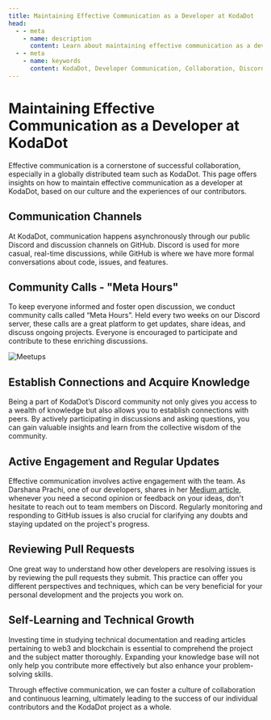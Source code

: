 ```yaml
---
title: Maintaining Effective Communication as a Developer at KodaDot
head:
  - - meta
    - name: description
      content: Learn about maintaining effective communication as a developer at KodaDot, exploring topics like communication channels, community calls, peer connections, active engagement, reviewing pull requests, and self-learning for technical growth.
  - - meta
    - name: keywords
      content: KodaDot, Developer Communication, Collaboration, Discord, GitHub, Meta Hours, Community Calls, Peer Connections, Pull Requests, Self-Learning, Technical Growth, Blockchain
---
```



# Maintaining Effective Communication as a Developer at KodaDot

Effective communication is a cornerstone of successful collaboration, especially in a globally distributed team such as KodaDot. This page offers insights on how to maintain effective communication as a developer at KodaDot, based on our culture and the experiences of our contributors.

## Communication Channels

At KodaDot, communication happens asynchronously through our public Discord and discussion channels on GitHub. Discord is used for more casual, real-time discussions, while GitHub is where we have more formal conversations about code, issues, and features. 

## Community Calls - "Meta Hours"

To keep everyone informed and foster open discussion, we conduct community calls called “Meta Hours”. Held every two weeks on our Discord server, these calls are a great platform to get updates, share ideas, and discuss ongoing projects. Everyone is encouraged to participate and contribute to these enriching discussions.

![Meetups](/assets/meetups.webp)

## Establish Connections and Acquire Knowledge

Being a part of KodaDot’s Discord community not only gives you access to a wealth of knowledge but also allows you to establish connections with peers. By actively participating in discussions and asking questions, you can gain valuable insights and learn from the collective wisdom of the community.

## Active Engagement and Regular Updates

Effective communication involves active engagement with the team. As Darshana Prachi, one of our developers, shares in her [Medium article](https://blog.kodadot.xyz/my-journey-as-a-developer-at-kodadot-b2b1d48afc9f), whenever you need a second opinion or feedback on your ideas, don't hesitate to reach out to team members on Discord. Regularly monitoring and responding to GitHub issues is also crucial for clarifying any doubts and staying updated on the project's progress.

## Reviewing Pull Requests

One great way to understand how other developers are resolving issues is by reviewing the pull requests they submit. This practice can offer you different perspectives and techniques, which can be very beneficial for your personal development and the projects you work on.

## Self-Learning and Technical Growth

Investing time in studying technical documentation and reading articles pertaining to web3 and blockchain is essential to comprehend the project and the subject matter thoroughly. Expanding your knowledge base will not only help you contribute more effectively but also enhance your problem-solving skills.

Through effective communication, we can foster a culture of collaboration and continuous learning, ultimately leading to the success of our individual contributors and the KodaDot project as a whole.
